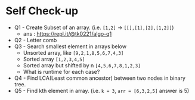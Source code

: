 # Self Check-up

* Q1 - Create Subset of an array. (i.e. `[1,2]` -> `[[],[1],[2],[1,2]]`)
  * ans : https://repl.it/@tk0221/algo-q1
* Q2 - Letter comb
* Q3 - Search smallest element in arrays below
  * Unsorted array, like `[9,2,1,8,5,6,7,4,3]`
  * Sorted array `[1,2,3,4,5]`
  * Sorted array but shifted by n `[4,5,6,7,8,1,2,3]`
  * What is runtime for each case?
* Q4 - Find LCA(Least common ancestor) between two nodes in binary tree.
* Q5 - Find kth element in array. (i.e. `k = 3`, `arr = [6,3,2,5]` answer is 5)
